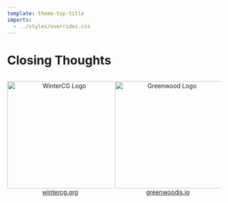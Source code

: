 ```yaml
---
template: theme-top-title
imports:
  - ../styles/overrides.css
---
```


<style>
  p {
    display: inline-block;
    padding: 0!important;
    width: 49%!important;
    text-align: center!important;
  }

  p img {
    height: 250px;
  }

  hr {
    display: none;
  }
</style>

# Closing Thoughts

![WinterCG Logo](/assets/wintercg-logo.svg)
<a href="https://wintercg.org/" title="WinterCG website">wintercg.org</a>

![Greenwood Logo](/assets/greenwood-logo.png)
<a href="https://www.greenwoodjs.io" title="Greenwood website">greenwoodjs.io</a>